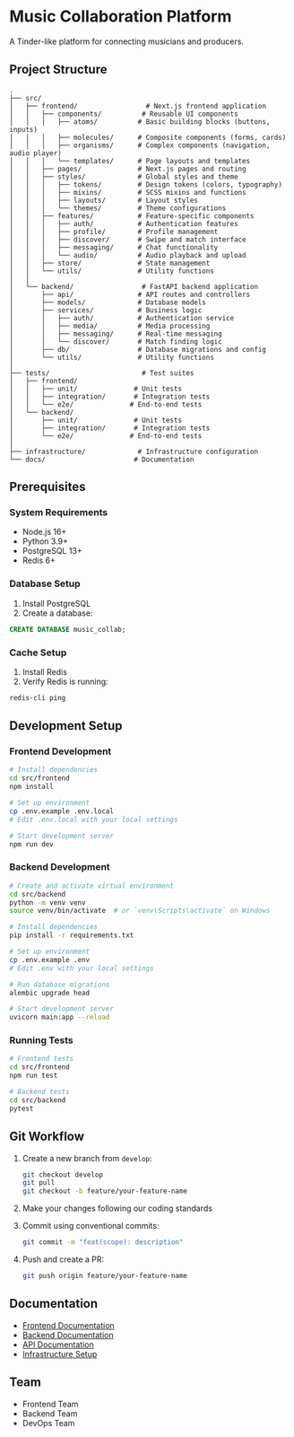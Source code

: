 # Music Collaboration Platform

A Tinder-like platform for connecting musicians and producers.

## Project Structure

```
.
├── src/
│   ├── frontend/                 # Next.js frontend application
│   │   ├── components/          # Reusable UI components
│   │   │   ├── atoms/          # Basic building blocks (buttons, inputs)
│   │   │   ├── molecules/      # Composite components (forms, cards)
│   │   │   ├── organisms/      # Complex components (navigation, audio player)
│   │   │   └── templates/      # Page layouts and templates
│   │   ├── pages/              # Next.js pages and routing
│   │   ├── styles/             # Global styles and theme
│   │   │   ├── tokens/         # Design tokens (colors, typography)
│   │   │   ├── mixins/         # SCSS mixins and functions
│   │   │   ├── layouts/        # Layout styles
│   │   │   └── themes/         # Theme configurations
│   │   ├── features/           # Feature-specific components
│   │   │   ├── auth/           # Authentication features
│   │   │   ├── profile/        # Profile management
│   │   │   ├── discover/       # Swipe and match interface
│   │   │   ├── messaging/      # Chat functionality
│   │   │   └── audio/          # Audio playback and upload
│   │   ├── store/              # State management
│   │   └── utils/              # Utility functions
│   │
│   └── backend/                 # FastAPI backend application
│       ├── api/                # API routes and controllers
│       ├── models/             # Database models
│       ├── services/           # Business logic
│       │   ├── auth/           # Authentication service
│       │   ├── media/          # Media processing
│       │   ├── messaging/      # Real-time messaging
│       │   └── discover/       # Match finding logic
│       ├── db/                 # Database migrations and config
│       └── utils/              # Utility functions
│
├── tests/                       # Test suites
│   ├── frontend/
│   │   ├── unit/              # Unit tests
│   │   ├── integration/       # Integration tests
│   │   └── e2e/              # End-to-end tests
│   └── backend/
│       ├── unit/              # Unit tests
│       ├── integration/       # Integration tests
│       └── e2e/              # End-to-end tests
│
├── infrastructure/             # Infrastructure configuration
└── docs/                      # Documentation

```

## Prerequisites

### System Requirements
- Node.js 16+
- Python 3.9+
- PostgreSQL 13+
- Redis 6+

### Database Setup
1. Install PostgreSQL
2. Create a database:
```sql
CREATE DATABASE music_collab;
```

### Cache Setup
1. Install Redis
2. Verify Redis is running:
```bash
redis-cli ping
```

## Development Setup

### Frontend Development
```bash
# Install dependencies
cd src/frontend
npm install

# Set up environment
cp .env.example .env.local
# Edit .env.local with your local settings

# Start development server
npm run dev
```

### Backend Development
```bash
# Create and activate virtual environment
cd src/backend
python -m venv venv
source venv/bin/activate  # or `venv\Scripts\activate` on Windows

# Install dependencies
pip install -r requirements.txt

# Set up environment
cp .env.example .env
# Edit .env with your local settings

# Run database migrations
alembic upgrade head

# Start development server
uvicorn main:app --reload
```

### Running Tests
```bash
# Frontend tests
cd src/frontend
npm run test

# Backend tests
cd src/backend
pytest
```

## Git Workflow

1. Create a new branch from `develop`:
   ```bash
   git checkout develop
   git pull
   git checkout -b feature/your-feature-name
   ```

2. Make your changes following our coding standards

3. Commit using conventional commits:
   ```bash
   git commit -m "feat(scope): description"
   ```

4. Push and create a PR:
   ```bash
   git push origin feature/your-feature-name
   ```

## Documentation

- [Frontend Documentation](./docs/frontend.md)
- [Backend Documentation](./docs/backend.md)
- [API Documentation](./docs/api.md)
- [Infrastructure Setup](./docs/infrastructure.md)

## Team

- Frontend Team
- Backend Team
- DevOps Team
